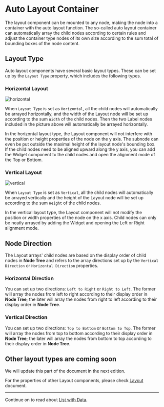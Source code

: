 # Auto Layout Container

The layout component can be mounted to any node, making the node into a container with the auto layout function. The so-called auto layout container can automatically array the child nodes according to certain rules and adjust the container type nodes of its own size according to the sum total of bounding boxes of the node content.

## Layout Type

Auto layout components have several basic layout types. These can be set up by the `Layout Type` property, which includes the following types.

### Horizontal Layout

![horizontal](auto-layout/horizontal.jpg)

When `Layout Type` is set as `Horizontal`, all the child nodes will automatically be arrayed horizontally, and the width of the Layout node will be set up according to the sum `Width` of the child nodes. Then the two Label nodes included in the picture above will automatically be arrayed horizontally.

In the horizontal layout type, the Layout component will not interfere with the position or height properties of the node on the y axis. The subnode can even be put outside the maximal height of the layout node's bounding box. If the child nodes need to be aligned upward along the y axis, you can add the Widget component to the child nodes and open the alignment mode of the Top or Bottom.

### Vertical Layout

![vertical](auto-layout/vertical.jpg)

When `Layout Type` is set as `Vertical`, all the child nodes will automatically be arrayed vertically and the height of the Layout node will be set up according to the sum `Height` of the child nodes.

In the vertical layout type, the Layout component will not modify the position or width properties of the node on the x axis. Child nodes can only be neatly arrayed by adding the Widget and opening the Left or Right alignment mode.

## Node Direction

The Layout arrays' child nodes are based on the display order of child nodes in **Node Tree** and refers to the array directions set up by the `Vertical Direction` or `Horizontal Direction` properties.

### Horizontal Direction

You can set up two directions: `Left to Right` or `Right to Left`. The former will array the nodes from left to right according to their display order in **Node Tree**; the later will array the nodes from right to left according to their display order in **Node Tree**.

### Vertical Direction

You can set up two directions: `Top to Bottom` or `Bottom to Top`. The former will array the nodes from top to bottom according to their display order in **Node Tree**; the later will array the nodes from bottom to top according to their display order in **Node Tree**.

## Other layout types are coming soon

We will update this part of the document in the next edition.

For the properties of other Layout components, please check [Layout](../components/layout.md) document.

<hr>

Continue on to read about [List with Data](list-with-data.md).
